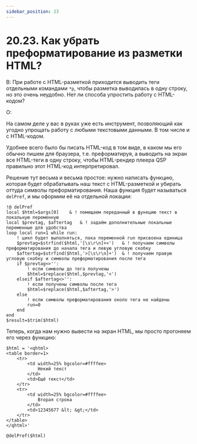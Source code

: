 ```yaml
---
sidebar_position: 23
---
```


# 20.23. Как убрать преформатирование из разметки HTML?
<!-- [:faq_20_23] -->

В:
При работе с HTML-разметкой приходится выводить теги отдельными командами `*p`, чтобы разметка выводилась в одну строку, но это очень неудобно. Нет ли способа упростить работу с HTML-кодом? 

О:

На самом деле у вас в руках уже есть инструмент, позволяющий как угодно упрощать работу с любыми текстовыми данными. В том числе и с HTML-кодом.

Удобнее всего было бы писать HTML-код в том виде, в каком мы его обычно пишем для браузера, т.е. преформатируя, а выводить на экран все HTML-теги в одну строку, чтобы HTML-рендер плеера QSP правильно этот HTML-код интерпретировал.

Решение тут весьма и весьма простое: нужно написать функцию, которая будет обрабатывать наш текст с HTML-разметкой и убирать оттуда символы преформатирования. Наша функция будет называться `delPref`, и мы оформим её на отдельной локации:

```qsp
!@ delPref
local $html=$args[0]	& ! помещаем переданный в функцию текст в локальную переменную
local $prevtag, $aftertag	& ! задаём дополнительные локальные переменные для удобства
loop local run=1 while run:
	! цикл будет выполняться, пока переменной run присвоена единица
	$prevtag=$strfind($html,'[\s\r\n]+<')	& ! получаем символы преформатирования до начала тега и левую угловую скобку
	$aftertag=$strfind($html,'>[\s\r\n]+')	& ! получаем правую угловую скобку и символы преформатирования после тега
	if $prevtag<>'':
		! если символы до тега получены
		$html=$replace($html,$prevtag,'<')
	elseif $aftertag<>'':
		! если получены символы после тега
		$html=$replace($html,$aftertag,'>')
	else
		! если символы преформатирования около тега не найдены
		run=0
	end
end
$result=$trim($html)
```

Теперь, когда нам нужно вывести на экран HTML, мы просто прогоняем его через функцию:

```qsp
$html = '<qhtml>
<table border=1>
	<tr>
		<td width=25% bgcolor=#ffffee>
			Некий текст
		</td>
		<td>Ещё текст</td>
	</tr>
	<tr>
		<td width=25% bgcolor=#ffffee>
			Вторая строка
		</td>
		<td>12345677 &lt; &gt;</td>
	</tr>
</table>
</qhtml>'

@delPref($html)
```


	